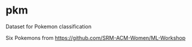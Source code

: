 # pkm
Dataset for Pokemon classification

Six Pokemons from https://github.com/SRM-ACM-Women/ML-Workshop
